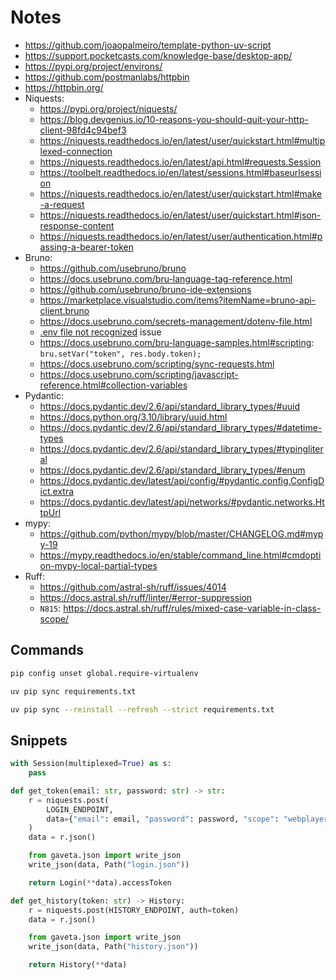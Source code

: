 # Notes

- https://github.com/joaopalmeiro/template-python-uv-script
- https://support.pocketcasts.com/knowledge-base/desktop-app/
- https://pypi.org/project/environs/
- https://github.com/postmanlabs/httpbin
- https://httpbin.org/
- Niquests:
  - https://pypi.org/project/niquests/
  - https://blog.devgenius.io/10-reasons-you-should-quit-your-http-client-98fd4c94bef3
  - https://niquests.readthedocs.io/en/latest/user/quickstart.html#multiplexed-connection
  - https://niquests.readthedocs.io/en/latest/api.html#requests.Session
  - https://toolbelt.readthedocs.io/en/latest/sessions.html#baseurlsession
  - https://niquests.readthedocs.io/en/latest/user/quickstart.html#make-a-request
  - https://niquests.readthedocs.io/en/latest/user/quickstart.html#json-response-content
  - https://niquests.readthedocs.io/en/latest/user/authentication.html#passing-a-bearer-token
- Bruno:
  - https://github.com/usebruno/bruno
  - https://docs.usebruno.com/bru-language-tag-reference.html
  - https://github.com/usebruno/bruno-ide-extensions
  - https://marketplace.visualstudio.com/items?itemName=bruno-api-client.bruno
  - https://docs.usebruno.com/secrets-management/dotenv-file.html
  - [.env file not recognized](https://github.com/usebruno/bruno/issues/1757) issue
  - https://docs.usebruno.com/bru-language-samples.html#scripting: `bru.setVar("token", res.body.token);`
  - https://docs.usebruno.com/scripting/sync-requests.html
  - https://docs.usebruno.com/scripting/javascript-reference.html#collection-variables
- Pydantic:
  - https://docs.pydantic.dev/2.6/api/standard_library_types/#uuid
  - https://docs.python.org/3.10/library/uuid.html
  - https://docs.pydantic.dev/2.6/api/standard_library_types/#datetime-types
  - https://docs.pydantic.dev/2.6/api/standard_library_types/#typingliteral
  - https://docs.pydantic.dev/2.6/api/standard_library_types/#enum
  - https://docs.pydantic.dev/latest/api/config/#pydantic.config.ConfigDict.extra
  - https://docs.pydantic.dev/latest/api/networks/#pydantic.networks.HttpUrl
- mypy:
  - https://github.com/python/mypy/blob/master/CHANGELOG.md#mypy-19
  - https://mypy.readthedocs.io/en/stable/command_line.html#cmdoption-mypy-local-partial-types
- Ruff:
  - https://github.com/astral-sh/ruff/issues/4014
  - https://docs.astral.sh/ruff/linter/#error-suppression
  - `N815`: https://docs.astral.sh/ruff/rules/mixed-case-variable-in-class-scope/

## Commands

```bash
pip config unset global.require-virtualenv
```

```bash
uv pip sync requirements.txt
```

```bash
uv pip sync --reinstall --refresh --strict requirements.txt
```

## Snippets

```python
with Session(multiplexed=True) as s:
    pass
```

```python
def get_token(email: str, password: str) -> str:
    r = niquests.post(
        LOGIN_ENDPOINT,
        data={"email": email, "password": password, "scope": "webplayer"},
    )
    data = r.json()

    from gaveta.json import write_json
    write_json(data, Path("login.json"))

    return Login(**data).accessToken
```

```python
def get_history(token: str) -> History:
    r = niquests.post(HISTORY_ENDPOINT, auth=token)
    data = r.json()

    from gaveta.json import write_json
    write_json(data, Path("history.json"))

    return History(**data)
```
